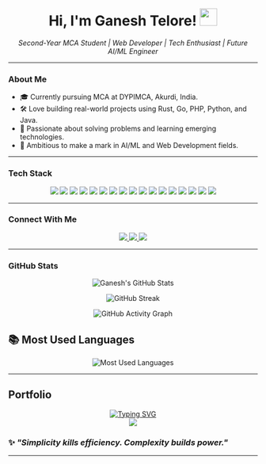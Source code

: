 <h1 align="center">Hi, I'm Ganesh Telore! <img src="https://media.giphy.com/media/hvRJCLFzcasrR4ia7z/giphy.gif" width="35px"></h1>

<p align="center">
  <em>Second-Year MCA Student | Web Developer | Tech Enthusiast | Future AI/ML Engineer</em>
</p>

---

### About Me
- 🎓 Currently pursuing MCA at DYPIMCA, Akurdi, India.
- 🛠️ Love building real-world projects using Rust, Go, PHP, Python, and Java.
- 🚀 Passionate about solving problems and learning emerging technologies.
- 🎯 Ambitious to make a mark in AI/ML and Web Development fields.

---

### Tech Stack
<p align="center">
  <img src="https://img.shields.io/badge/Rust-000000?style=for-the-badge&logo=rust&logoColor=white" />
  <img src="https://img.shields.io/badge/Go-00ADD8?style=for-the-badge&logo=go&logoColor=white" />
  <img src="https://img.shields.io/badge/PHP-777BB4?style=for-the-badge&logo=php&logoColor=white" />
  <img src="https://img.shields.io/badge/Python-3776AB?style=for-the-badge&logo=python&logoColor=white" />
  <img src="https://img.shields.io/badge/Java-007396?style=for-the-badge&logo=java&logoColor=white" />
  <img src="https://img.shields.io/badge/MySQL-4479A1?style=for-the-badge&logo=mysql&logoColor=white" />
  <img src="https://img.shields.io/badge/HTML5-E34F26?style=for-the-badge&logo=html5&logoColor=white" />
  <img src="https://img.shields.io/badge/CSS3-1572B6?style=for-the-badge&logo=css3&logoColor=white" />
  <img src="https://img.shields.io/badge/JavaScript-F7DF1E?style=for-the-badge&logo=javascript&logoColor=black" />
  <img src="https://img.shields.io/badge/MongoDB-4EA94B?style=for-the-badge&logo=mongodb&logoColor=white" />
  <img src="https://img.shields.io/badge/PostgreSQL-4169E1?style=for-the-badge&logo=postgresql&logoColor=white" />
  <img src="https://img.shields.io/badge/SQLite-003B57?style=for-the-badge&logo=sqlite&logoColor=white" />
  <img src="https://img.shields.io/badge/SpringBoot-6DB33F?style=for-the-badge&logo=springboot&logoColor=white" />
  <img src="https://img.shields.io/badge/Django-092E20?style=for-the-badge&logo=django&logoColor=white" />
  <img src="https://img.shields.io/badge/Flask-000000?style=for-the-badge&logo=flask&logoColor=white" />
  <img src="https://img.shields.io/badge/Echo-00ADD8?style=for-the-badge&logo=go&logoColor=white" />
  <img src="https://img.shields.io/badge/Rocket-000000?style=for-the-badge&logo=rust&logoColor=white" />
</p>

---

### Connect With Me
<p align="center">
  <a href="https://github.com/your-github-username" target="_blank">
    <img src="https://img.shields.io/badge/GitHub-181717?style=for-the-badge&logo=github&logoColor=white" />
  </a>
  <a href="https://linkedin.com/in/your-linkedin-id" target="_blank">
    <img src="https://img.shields.io/badge/LinkedIn-0A66C2?style=for-the-badge&logo=linkedin&logoColor=white" />
  </a>
  <a href="https://instagram.com/your-instagram-id" target="_blank">
    <img src="https://img.shields.io/badge/Instagram-E4405F?style=for-the-badge&logo=instagram&logoColor=white" />
  </a>
</p>

---

### GitHub Stats
<p align="center">
  <img src="https://github-readme-stats.vercel.app/api?username=your-github-username&show_icons=true&theme=radical" alt="Ganesh's GitHub Stats" />
</p>

<p align="center">
  <img src="https://github-readme-streak-stats.herokuapp.com/?user=your-github-username&theme=radical" alt="GitHub Streak" />
</p>

<p align="center">
  <img src="https://github-readme-activity-graph.cyclic.app/graph?username=your-github-username&theme=radical" alt="GitHub Activity Graph" />
</p>

## 📚 Most Used Languages

<p align="center">
  <img src="https://github-readme-stats.vercel.app/api/top-langs/?username=EthicalGT&layout=compact&theme=radical" alt="Most Used Languages" />
</p>

---

## Portfolio

<p align="center">
  <a href="https://your-portfolio-link.com" target="_blank">
    <img src="https://readme-typing-svg.demolab.com?font=Fira+Code&size=22&duration=3000&pause=1000&center=true&vCenter=true&width=435&lines=Check+out+my+Portfolio!;Click+here+to+know+more..." alt="Typing SVG" />
  </a>
  <br/>
  <a href="https://ganeshtelore.vercel.app/" target="_blank">
    <img src="https://img.shields.io/badge/My%20Portfolio-0A0A0A?style=for-the-badge&logo=About.me&logoColor=white" />
  </a>
</p>

### ✨ *"Simplicity kills efficiency. Complexity builds power."*
---